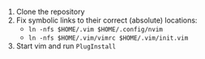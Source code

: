 1. Clone the repository
2. Fix symbolic links to their correct (absolute) locations:
    * `ln -nfs $HOME/.vim $HOME/.config/nvim`
    * `ln -nfs $HOME/.vim/vimrc $HOME/.vim/init.vim`
3. Start vim and run `PlugInstall`
